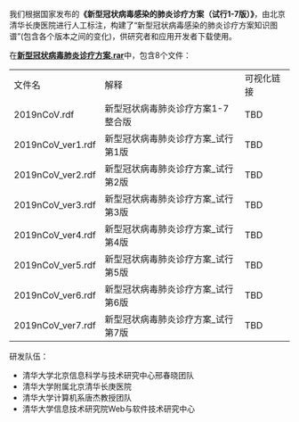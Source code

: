 <p>我们根据国家发布的<b>《新型冠状病毒感染的肺炎诊疗方案（试行1-7版）》</b>，由北京清华长庚医院进行人工标注，构建了“新型冠状病毒感染的肺炎诊疗方案知识图谱”(包含各个版本之间的变化)，供研究者和应用开发者下载使用。</p>
<p>在<b><a href="https://github.com/thu-west/Covid19Kg/blob/master/%E6%96%B0%E5%9E%8B%E5%86%A0%E7%8A%B6%E7%97%85%E6%AF%92%E8%82%BA%E7%82%8E%E8%AF%8A%E7%96%97%E6%96%B9%E6%A1%88.rar">新型冠状病毒肺炎诊疗方案.rar</a></b>中，包含8个文件：</p>
<table>
  <tr>
    <td>文件名</td>
    <td>解释</td>
    <td>可视化链接</td>
  </tr>
  <tr>
    <td>2019nCoV.rdf</td>
    <td>新型冠状病毒肺炎诊疗方案1-7整合版</td>
    <td>TBD</td>
  </tr>
  <tr>
    <td>2019nCoV_ver1.rdf</td>
    <td>新型冠状病毒肺炎诊疗方案_试行第1版</td>
    <td>TBD</td>
  </tr>
  <tr>
    <td>2019nCoV_ver2.rdf</td>
    <td>新型冠状病毒肺炎诊疗方案_试行第2版</td>
    <td>TBD</td>
  </tr>
  <tr>
    <td>2019nCoV_ver3.rdf</td>
    <td>新型冠状病毒肺炎诊疗方案_试行第3版</td>
    <td>TBD</td>
  </tr>
  <tr>
    <td>2019nCoV_ver4.rdf</td>
    <td>新型冠状病毒肺炎诊疗方案_试行第4版</td>
    <td>TBD</td>
  </tr>
  <tr>
    <td>2019nCoV_ver5.rdf</td>
    <td>新型冠状病毒肺炎诊疗方案_试行第5版</td>
    <td>TBD</td>
  </tr>
  <tr>
    <td>2019nCoV_ver6.rdf</td>
    <td>新型冠状病毒肺炎诊疗方案_试行第6版</td>
    <td>TBD</td>
  </tr>
  <tr>
    <td>2019nCoV_ver7.rdf</td>
    <td>新型冠状病毒肺炎诊疗方案_试行第7版</td>
    <td>TBD</td>
  </tr>
</table>

<p>研发队伍：</p>
<ul>
<li>清华大学北京信息科学与技术研究中心邢春晓团队</li>
<li>清华大学附属北京清华长庚医院</li>
<li>清华大学计算机系唐杰教授团队</li>
<li>清华大学信息技术研究院Web与软件技术研究中心</li>
</ul>
